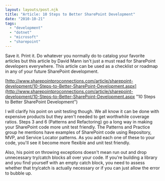 ```yaml
---
layout: layouts/post.njk
title: "Article: 10 Steps to Better SharePoint Development"
date: "2010-10-21"
tags: 
  - "development"
  - "dotnet"
  - "microsoft"
  - "sharepoint"
---
```


Save it. Print it. Do whatever you normally do to catalog your favorite articles but this article by David Mann isn't just a must read for SharePoint developers everywhere. This article can be used as a checklist or roadmap in any of your future SharePoint development.

[http://www.sharepointproconnections.com/article/sharepoint-development/10-Steps-to-Better-SharePoint-Development.aspx](http://www.sharepointproconnections.com/article/sharepoint-development/10-Steps-to-Better-SharePoint-Development.aspx "10 Steps to Better SharePoint Development")

I will clarify his point on unit testing though. We all know it can be done with expensive products but they aren't needed to get worthwhile coverage ratios. Steps 3 and 6 (Patterns and Refactoring) go a long way in making your SharePoint code more unit test friendly. The Patterns and Practice group he mentions have examples of SharePoint code using Repository, MVP, and Service Locator patterns. As you add each one of these to your code, you'll see it become more flexible and unit test friendly.

Also, his point on throwing exceptions doesn't mean run out and drop unnecessary try/catch blocks all over your code. If you're building a library and you find yourself with an empty catch block, you need to assess whether that try/catch is actually necessary or if you can just allow the error to bubble up.
